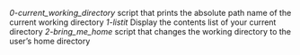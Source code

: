 *0-current_working_directory* script that prints the absolute path name of the current working directory
*1-listit* Display the contents list of your current directory
*2-bring_me_home* script that changes the working directory to the user’s home directory